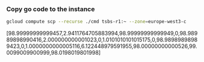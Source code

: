 ### Copy go code to the instance

```bash
gcloud compute scp --recurse ./cmd tsbs-r1:~ --zone=europe-west3-c
```

[98.99999999999457,2.9411764705883994,98.99999999999949,0,98.98989898990416,2.000000000001023,0,1.0101010101015175,0,98.98989898989423,0,1.0000000000005116,6.122448979591955,98.00000000000526,99.0099009900999,98.0198019801998]
